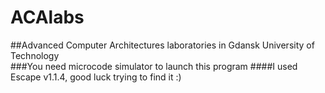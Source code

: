 # ACAlabs
##Advanced Computer Architectures laboratories in Gdansk University of Technology\
###You need microcode simulator to launch this program
####I used Escape v1.1.4, good luck trying to find it :)
